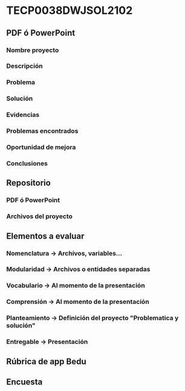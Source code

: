 # TECP0038DWJSOL2102

## PDF ó PowerPoint
### Nombre proyecto
### Descripción
### Problema
### Solución
### Evidencias
### Problemas encontrados
### Oportunidad de mejora
### Conclusiones

## Repositorio
### PDF ó PowerPoint
### Archivos del proyecto

## Elementos a evaluar
### Nomenclatura -> Archivos, variables...
### Modularidad -> Archivos o entidades separadas
### Vocabulario -> Al momento de la presentación
### Comprensión -> Al momento de la presentación
### Planteamiento -> Definición del proyecto "Problematica y solución"
### Entregable -> Presentación

## Rúbrica de app Bedu

## Encuesta